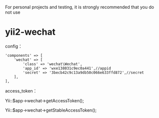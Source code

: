 For personal projects and testing, it is strongly recommended that you do not use
# yii2-wechat
config：

    'components' => [
        'wechat' => [
            'class' => 'wechat\Wechat',
            'app_id' => 'wxe138031c9ec0a441',//appid
            'secret' => '3becb42c9c13a9db50c066e633ffd872',//secret
        ],
    ],

access_token：

Yii::$app->wechat->getAccessToken();

Yii::$app->wechat->getStableAccessToken();
